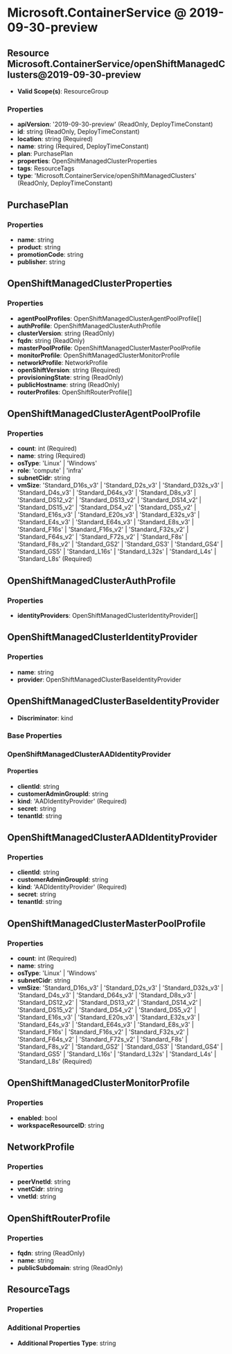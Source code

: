 # Microsoft.ContainerService @ 2019-09-30-preview

## Resource Microsoft.ContainerService/openShiftManagedClusters@2019-09-30-preview
* **Valid Scope(s)**: ResourceGroup
### Properties
* **apiVersion**: '2019-09-30-preview' (ReadOnly, DeployTimeConstant)
* **id**: string (ReadOnly, DeployTimeConstant)
* **location**: string (Required)
* **name**: string (Required, DeployTimeConstant)
* **plan**: PurchasePlan
* **properties**: OpenShiftManagedClusterProperties
* **tags**: ResourceTags
* **type**: 'Microsoft.ContainerService/openShiftManagedClusters' (ReadOnly, DeployTimeConstant)

## PurchasePlan
### Properties
* **name**: string
* **product**: string
* **promotionCode**: string
* **publisher**: string

## OpenShiftManagedClusterProperties
### Properties
* **agentPoolProfiles**: OpenShiftManagedClusterAgentPoolProfile[]
* **authProfile**: OpenShiftManagedClusterAuthProfile
* **clusterVersion**: string (ReadOnly)
* **fqdn**: string (ReadOnly)
* **masterPoolProfile**: OpenShiftManagedClusterMasterPoolProfile
* **monitorProfile**: OpenShiftManagedClusterMonitorProfile
* **networkProfile**: NetworkProfile
* **openShiftVersion**: string (Required)
* **provisioningState**: string (ReadOnly)
* **publicHostname**: string (ReadOnly)
* **routerProfiles**: OpenShiftRouterProfile[]

## OpenShiftManagedClusterAgentPoolProfile
### Properties
* **count**: int (Required)
* **name**: string (Required)
* **osType**: 'Linux' | 'Windows'
* **role**: 'compute' | 'infra'
* **subnetCidr**: string
* **vmSize**: 'Standard_D16s_v3' | 'Standard_D2s_v3' | 'Standard_D32s_v3' | 'Standard_D4s_v3' | 'Standard_D64s_v3' | 'Standard_D8s_v3' | 'Standard_DS12_v2' | 'Standard_DS13_v2' | 'Standard_DS14_v2' | 'Standard_DS15_v2' | 'Standard_DS4_v2' | 'Standard_DS5_v2' | 'Standard_E16s_v3' | 'Standard_E20s_v3' | 'Standard_E32s_v3' | 'Standard_E4s_v3' | 'Standard_E64s_v3' | 'Standard_E8s_v3' | 'Standard_F16s' | 'Standard_F16s_v2' | 'Standard_F32s_v2' | 'Standard_F64s_v2' | 'Standard_F72s_v2' | 'Standard_F8s' | 'Standard_F8s_v2' | 'Standard_GS2' | 'Standard_GS3' | 'Standard_GS4' | 'Standard_GS5' | 'Standard_L16s' | 'Standard_L32s' | 'Standard_L4s' | 'Standard_L8s' (Required)

## OpenShiftManagedClusterAuthProfile
### Properties
* **identityProviders**: OpenShiftManagedClusterIdentityProvider[]

## OpenShiftManagedClusterIdentityProvider
### Properties
* **name**: string
* **provider**: OpenShiftManagedClusterBaseIdentityProvider

## OpenShiftManagedClusterBaseIdentityProvider
* **Discriminator**: kind

### Base Properties
### OpenShiftManagedClusterAADIdentityProvider
#### Properties
* **clientId**: string
* **customerAdminGroupId**: string
* **kind**: 'AADIdentityProvider' (Required)
* **secret**: string
* **tenantId**: string


## OpenShiftManagedClusterAADIdentityProvider
### Properties
* **clientId**: string
* **customerAdminGroupId**: string
* **kind**: 'AADIdentityProvider' (Required)
* **secret**: string
* **tenantId**: string

## OpenShiftManagedClusterMasterPoolProfile
### Properties
* **count**: int (Required)
* **name**: string
* **osType**: 'Linux' | 'Windows'
* **subnetCidr**: string
* **vmSize**: 'Standard_D16s_v3' | 'Standard_D2s_v3' | 'Standard_D32s_v3' | 'Standard_D4s_v3' | 'Standard_D64s_v3' | 'Standard_D8s_v3' | 'Standard_DS12_v2' | 'Standard_DS13_v2' | 'Standard_DS14_v2' | 'Standard_DS15_v2' | 'Standard_DS4_v2' | 'Standard_DS5_v2' | 'Standard_E16s_v3' | 'Standard_E20s_v3' | 'Standard_E32s_v3' | 'Standard_E4s_v3' | 'Standard_E64s_v3' | 'Standard_E8s_v3' | 'Standard_F16s' | 'Standard_F16s_v2' | 'Standard_F32s_v2' | 'Standard_F64s_v2' | 'Standard_F72s_v2' | 'Standard_F8s' | 'Standard_F8s_v2' | 'Standard_GS2' | 'Standard_GS3' | 'Standard_GS4' | 'Standard_GS5' | 'Standard_L16s' | 'Standard_L32s' | 'Standard_L4s' | 'Standard_L8s' (Required)

## OpenShiftManagedClusterMonitorProfile
### Properties
* **enabled**: bool
* **workspaceResourceID**: string

## NetworkProfile
### Properties
* **peerVnetId**: string
* **vnetCidr**: string
* **vnetId**: string

## OpenShiftRouterProfile
### Properties
* **fqdn**: string (ReadOnly)
* **name**: string
* **publicSubdomain**: string (ReadOnly)

## ResourceTags
### Properties
### Additional Properties
* **Additional Properties Type**: string

